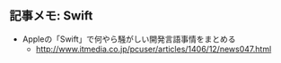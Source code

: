 ## 記事メモ: Swift

* Appleの「Swift」で何やら騒がしい開発言語事情をまとめる
  * http://www.itmedia.co.jp/pcuser/articles/1406/12/news047.html

